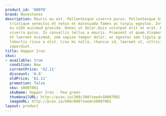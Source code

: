 ```yaml
---
product_id: '00078'
brand: Wavestones
description: Mauris eu est. Pellentesque viverra purus. Pellentesque habitant morbi
  tristique senectus et netus et malesuada fames ac turpis egestas. Integer in mauris
  eu nibh euismod gravida. Donec ut dolor.Duis volutpat elit et erat. Pellentesque
  viverra purus. In convallis tellus a mauris. Praesent ut quam.Vivamus commodo, augue
  et laoreet euismod, sem sapien tempor dolor, ac egestas sem ligula quis lacus. Donec
  lobortis risus a elit. Cras mi nulla, rhoncus id, laoreet ut, ultricies id, odio.Donec
  imperdiet.
title: Happor Iron
skus:
- available: true
  condition: New
  currentPrice: '62.11'
  discount: '0.0'
  oldPrice: '62.11'
  promotion: false
  sku: S0007801
  skuName: Happor Iron - Pea green
  thumbnailURL: http://pcas.io/300/300?seed=S0007801
  imageURL: http://pcas.io/600/600?seed=S0007801
layout: product
---
```

